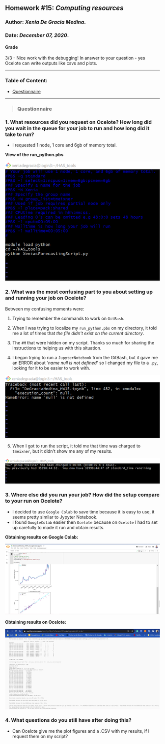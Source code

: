 ## Homework #15: *Computing resources*
### Author:  *Xenia De Gracia Medina*.
### Date: *December 07, 2020*.

#### Grade
3/3 - Nice work with the debugging! In answer to your question - yes Ocelote can write outputs like csvs and plots. 

---
### Table of Content:
- [ Questionnaire](#quest)

---
<a name="quest"></a>
>### **Questionnaire**

### 1. What resources did you request on Ocelote? How long did you wait in the queue for your job to run and how long did it take to run?

- I requested 1 node, 1 core and 6gb of memory total.

**View of the run_python.pbs**

![](assets/DeGraciaMedina_HW15-711ece62.png)

### 2. What was the most confusing part to you about setting up and running your job on Ocelote?

Between my confusing moments were:

1. Trying to remember the commands to work on `GitBash`.


2. When I was trying to localize my `run_python.pbs` on my directory, it told me a lot of times that *the file didn't exist on the current directory*.


3. The `#M` that were hidden on my script. Thanks so much for sharing the instructions to helping us with this situation.


4. I began trying to run a `JupyterNotebook` from the GitBash, but it gave me an ERROR about *'name null is not defined'* so I changed my file to a `.py`, looking for it to be easier to work with.

![](assets/DeGraciaMedina_HW15-c9a51e2f.png)

5. When I got to run the script, it told me that time was charged to `tmeixner`, but it didn't show me any of my results.

![](assets/DeGraciaMedina_HW15-30c79946.png)

### 3. Where else did you run your job? How did the setup compare to your run on Ocelote?

- I decided to use `Google Colab` to save time because it is easy to use, it seems pretty similar to Jypyter Notebook.
- I found `GoogleColab` easier then `Ocelote` because on `Ocelote` I had to set up carefully to made it run and obtain results.

**Obtaining results on Google Colab:**

![](assets/DeGraciaMedina_HW15-d7d374de.png)

**Obtaining results on Ocelote:**

![](assets/DeGraciaMedina_HW15-8eac1c32.png)

### 4. What questions do you still have after doing this?

- Can Ocelote give me the plot figures and a .CSV with my results, if I request them on my script?
